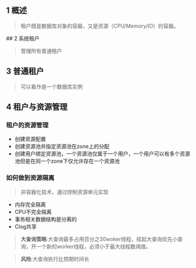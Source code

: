 ## 1 概述
> 租户既是数据库对象的容器，又是资源（CPU/Memory/IO）的容器。

## 2 系统租户

> 管理所有普通租户

## 3 普通租户

> 可以看作是一个数据库实例

## 4 租户与资源管理

### 租户的资源管理

- 创建资源配置
- 创建资源池并指定资源池在zone上的分配
- 创建用户绑定资源池，一个资源池仅属于一个用户，一个用户可以有多个资源池但是在同一个zone下仅允许存在一个资源池

### 如何做到资源隔离

> 非容器化技术，通过控制资源单元实现

- 内存完全隔离
- CPU不完全隔离
- 事务相关数据结构是分离的
- Clog共享

> **大查询策略**:大查询最多占用百分之30woker线程，挂起大查询优先小查询，开一个新的worker线程，必须小于最大线程数阈值。

> **风险**:大查询执行比预期时间长
